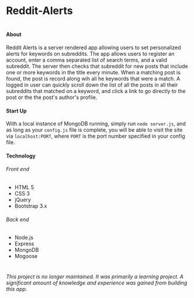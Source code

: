 # Reddit-Alerts
#
#

#### About
Reddit Alerts is a server rendered app allowing users to set personalized alerts for keywords on subreddits. The app allows users to register an account, enter a comma separated list of search terms, and a valid subreddit. The server then checks that subreddit for new posts that include one or more keywords in the title every minute. When a matching post is found, the post is record along wih all he keywords that were a match. A logged in user can quickly scroll down the list of all the posts in all their subreddits that matched on a keyword, and click a link to go directly to the post or the the post's author's profile. 


#### Start Up
With a local instance of MongoDB running, simply run `node server.js`, and as long as your `config.js` file is complete, you will be able to visit the site via `localhost:PORT`, where `PORT` is the port number specified in your config file.

#### Technology
###### Front end
- HTML 5
- CSS 3
- jQuery
- Bootstrap 3.x
###### Back end
- Node.js
- Express
- MongoDB
- Mogoose

#
#
_This project is no longer maintained. It was primarily a learning project. A significant amount of knowledge and experience was gained from building this app._